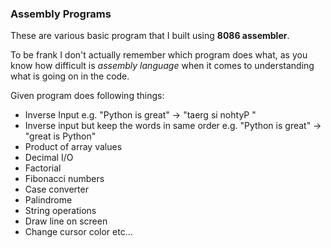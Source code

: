 ### Assembly Programs

These are various basic program that I built using **8086 assembler**.

To be frank I don't actually remember which program does what, as you know how difficult is *assembly language* when it comes to understanding what is going on in the code.

Given program does following things:

- Inverse Input e.g. "Python is great" -> "taerg si nohtyP "
- Inverse input but keep the words in same order e.g. "Python is great" -> "great is Python"
- Product of array values 
- Decimal I/O
- Factorial
- Fibonacci numbers
- Case converter
- Palindrome
- String operations 
- Draw line on screen
- Change cursor color
etc...
